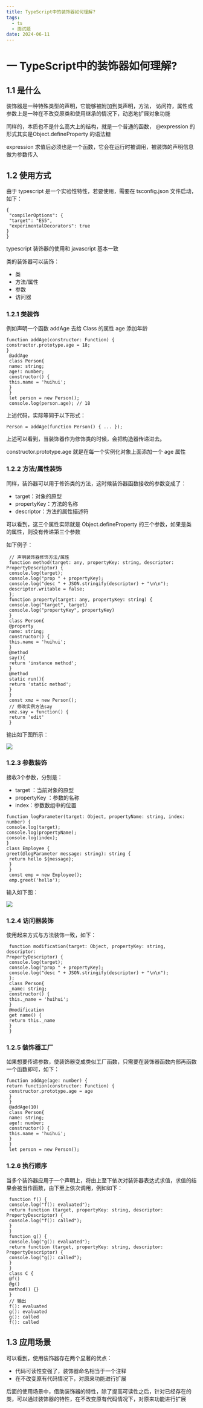```yaml
---
title: TypeScript中的装饰器如何理解?
tags:
  - ts
  - 面试题
date: 2024-06-11
---
```


# 一 TypeScript中的装饰器如何理解?

## 1.1 是什么

装饰器是⼀种特殊类型的声明，它能够被附加到类声明，⽅法， 访问符，属性或参数上是⼀种在不改变原类和使⽤继承的情况下，动态地扩展对象功能

同样的，本质也不是什么⾼⼤上的结构，就是⼀个普通的函数， @expression 的形式其实是Object.defineProperty 的语法糖

expression 求值后必须也是⼀个函数，它会在运⾏时被调⽤，被装饰的声明信息做为参数传⼊

## 1.2 使⽤⽅式

由于 typescript 是⼀个实验性特性，若要使⽤，需要在 tsconfig.json ⽂件启动，如下：

```JS
{
 "compilerOptions": {
 "target": "ES5",
 "experimentalDecorators": true
}
}
```

typescript 装饰器的使⽤和 javascript 基本⼀致

类的装饰器可以装饰：
- 类
- ⽅法/属性
- 参数
- 访问器

### 1.2.1 类装饰

例如声明⼀个函数 addAge 去给 Class 的属性 age 添加年龄

```JS
function addAge(constructor: Function) {
constructor.prototype.age = 18;
}
 @addAge
 class Person{
 name: string;
 age!: number;
 constructor() {
 this.name = 'huihui';
 }
 }
 let person = new Person();
 console.log(person.age); // 18
```

上述代码，实际等同于以下形式：

```JS
Person = addAge(function Person() { ... });
```

上述可以看到，当装饰器作为修饰类的时候，会把构造器传递进去。

constructor.prototype.age 就是在每⼀个实例化对象上⾯添加⼀个 age 属性

### 1.2.2 ⽅法/属性装饰

同样，装饰器可以⽤于修饰类的⽅法，这时候装饰器函数接收的参数变成了：
- target：对象的原型
- propertyKey：⽅法的名称
- descriptor：⽅法的属性描述符

可以看到，这三个属性实际就是 Object.defineProperty 的三个参数，如果是类的属性，则没有传递第三个参数

如下例⼦：

```JS
 // 声明装饰器修饰⽅法/属性
 function method(target: any, propertyKey: string, descriptor:
PropertyDescriptor) {
 console.log(target);
 console.log("prop " + propertyKey);
 console.log("desc " + JSON.stringify(descriptor) + "\n\n");
 descriptor.writable = false;
 };
 function property(target: any, propertyKey: string) {
 console.log("target", target)
 console.log("propertyKey", propertyKey)
 }
 class Person{
 @property
 name: string;
 constructor() {
 this.name = 'huihui';
 }
 @method
 say(){
 return 'instance method';
 }
 @method
 static run(){
 return 'static method';
 }
 }
 const xmz = new Person();
 // 修改实例⽅法say
 xmz.say = function() {
 return 'edit'
 }
```

输出如下图所⽰：

![](https://f.pz.al/pzal/2024/06/11/1478daf417a50.png)

### 1.2.3 参数装饰

接收3个参数，分别是：
- target ：当前对象的原型
- propertyKey ：参数的名称
- index：参数数组中的位置

```JS
function logParameter(target: Object, propertyName: string, index: number) {
console.log(target);
console.log(propertyName);
console.log(index);
}
class Employee {
greet(@logParameter message: string): string {
 return hello ${message};
 }
 }
 const emp = new Employee();
 emp.greet('hello');
```

输⼊如下图：

![](https://f.pz.al/pzal/2024/06/11/17ab06907b329.png)

### 1.2.4 访问器装饰

使⽤起来⽅式与⽅法装饰⼀致，如下：

```JS
 function modification(target: Object, propertyKey: string, descriptor:
PropertyDescriptor) {
 console.log(target);
 console.log("prop " + propertyKey);
 console.log("desc " + JSON.stringify(descriptor) + "\n\n");
 };
 class Person{
 _name: string;
 constructor() {
 this._name = 'huihui';
 }
 @modification
 get name() {
 return this._name
 }
 }
```

### 1.2.5 装饰器⼯⼚

如果想要传递参数，使装饰器变成类似⼯⼚函数，只需要在装饰器函数内部再函数⼀个函数即可，如下：

```JS
function addAge(age: number) {
return function(constructor: Function) {
 constructor.prototype.age = age
 }
 }
 @addAge(10)
 class Person{
 name: string;
 age!: number;
 constructor() {
 this.name = 'huihui';
 }
 }
 let person = new Person();
```

### 1.2.6 执⾏顺序

当多个装饰器应⽤于⼀个声明上，将由上⾄下依次对装饰器表达式求值，求值的结果会被当作函数，由下⾄上依次调⽤，例如如下：

```JS
 function f() {
 console.log("f(): evaluated");
 return function (target, propertyKey: string, descriptor:
PropertyDescriptor) {
 console.log("f(): called");
 }
 }
 function g() {
 console.log("g(): evaluated");
 return function (target, propertyKey: string, descriptor:
PropertyDescriptor) {
 console.log("g(): called");
 }
 }
 class C {
 @f()
 @g()
 method() {}
 }
 // 输出
 f(): evaluated
 g(): evaluated
 g(): called
 f(): called
```

## 1.3 应⽤场景

可以看到，使⽤装饰器存在两个显著的优点：
- 代码可读性变强了，装饰器命名相当于⼀个注释
- 在不改变原有代码情况下，对原来功能进⾏扩展

后⾯的使⽤场景中，借助装饰器的特性，除了提⾼可读性之后，针对已经存在的类，可以通过装饰器的特性，在不改变原有代码情况下，对原来功能进⾏扩展